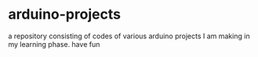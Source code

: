 # arduino-projects
a repository consisting of codes of various arduino projects I am making in my learning phase. have fun
